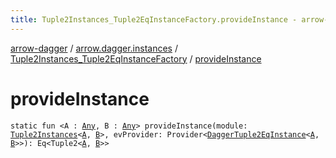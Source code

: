 ```yaml
---
title: Tuple2Instances_Tuple2EqInstanceFactory.provideInstance - arrow-dagger
---
```


[arrow-dagger](../../index.html) / [arrow.dagger.instances](../index.html) / [Tuple2Instances_Tuple2EqInstanceFactory](index.html) / [provideInstance](./provide-instance.html)

# provideInstance

`static fun <A : `[`Any`](https://kotlinlang.org/api/latest/jvm/stdlib/kotlin/-any/index.html)`, B : `[`Any`](https://kotlinlang.org/api/latest/jvm/stdlib/kotlin/-any/index.html)`> provideInstance(module: `[`Tuple2Instances`](../-tuple2-instances/index.html)`<`[`A`](provide-instance.html#A)`, `[`B`](provide-instance.html#B)`>, evProvider: Provider<`[`DaggerTuple2EqInstance`](../-dagger-tuple2-eq-instance/index.html)`<`[`A`](provide-instance.html#A)`, `[`B`](provide-instance.html#B)`>>): Eq<Tuple2<`[`A`](provide-instance.html#A)`, `[`B`](provide-instance.html#B)`>>`